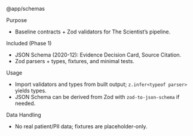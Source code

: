 @app/schemas

Purpose
- Baseline contracts + Zod validators for The Scientist’s pipeline.

Included (Phase 1)
- JSON Schema (2020-12): Evidence Decision Card, Source Citation.
- Zod parsers + types, fixtures, and minimal tests.

Usage
- Import validators and types from built output; `z.infer<typeof parser>` yields types.
- JSON Schema can be derived from Zod with `zod-to-json-schema` if needed.

Data Handling
- No real patient/PII data; fixtures are placeholder-only.
